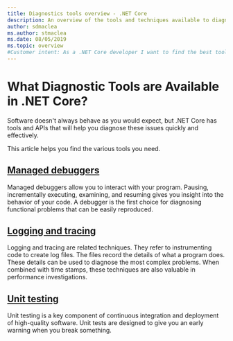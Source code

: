 ```yaml
---
title: Diagnostics tools overview - .NET Core
description: An overview of the tools and techniques available to diagnose .NET Core applications.
author: sdmaclea
ms.author: stmaclea
ms.date: 08/05/2019
ms.topic: overview
#Customer intent: As a .NET Core developer I want to find the best tools to help me diagnose problems so that I can be productive.
---
```

# What Diagnostic Tools are Available in .NET Core?

Software doesn't always behave as you would expect, but .NET Core has tools and APIs that will help you diagnose these issues quickly and effectively.

This article helps you find the various tools you need.

## [Managed debuggers](managed-debuggers.md)
Managed debuggers allow you to interact with your program. Pausing, incrementally executing, examining,  and resuming gives you insight into the behavior of your code. A debugger is the first choice for diagnosing functional problems that can be easily reproduced.

## [Logging and tracing](logging-tracing.md)
Logging and tracing are related techniques. They refer to instrumenting code to create log files. The files record the details of what a program does. These details can be used to diagnose the most complex problems. When combined with time stamps, these techniques are also valuable in performance investigations.

## [Unit testing](../testing/index.md)
Unit testing is a key component of continuous integration and deployment of high-quality software. Unit tests are designed to give you an early warning when you break something.
